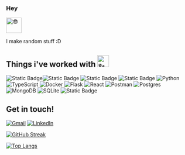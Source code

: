 ### Hey <picture>
  <source srcset="https://fonts.gstatic.com/s/e/notoemoji/latest/1f60e/512.webp" type="image/webp">
  <img  src="https://fonts.gstatic.com/s/e/notoemoji/latest/1f60e/512.gif" alt="😎" width="42" height="42">
</picture>


I make random stuff :D

## Things i've worked with <picture><source srcset="https://fonts.gstatic.com/s/e/notoemoji/latest/2728/512.webp" type="image/webp"><img src="https://fonts.gstatic.com/s/e/notoemoji/latest/2728/512.gif" alt="✨" width="32" height="32"></picture>


![Static Badge](https://img.shields.io/badge/Langchain-green?style=for-the-badge)![Static Badge](https://img.shields.io/badge/CrewAI-red?style=for-the-badge)
![Static Badge](https://img.shields.io/badge/Huggingface-yellow?style=for-the-badge)
![Static Badge](https://img.shields.io/badge/Streamlit-grey?style=for-the-badge)
![Python](https://img.shields.io/badge/python-3670A0?style=for-the-badge&logo=python&logoColor=ffdd54)
![TypeScript](https://img.shields.io/badge/typescript-%23007ACC.svg?style=for-the-badge&logo=typescript&logoColor=white)
![Docker](https://img.shields.io/badge/docker-%230db7ed.svg?style=for-the-badge&logo=docker&logoColor=white)
![Flask](https://img.shields.io/badge/flask-%23000.svg?style=for-the-badge&logo=flask&logoColor=white)
![React](https://img.shields.io/badge/react-%2320232a.svg?style=for-the-badge&logo=react&logoColor=%2361DAFB)
![Postman](https://img.shields.io/badge/Postman-FF6C37?style=for-the-badge&logo=postman&logoColor=white)
![Postgres](https://img.shields.io/badge/postgres-%23316192.svg?style=for-the-badge&logo=postgresql&logoColor=white)
![MongoDB](https://img.shields.io/badge/MongoDB-%234ea94b.svg?style=for-the-badge&logo=mongodb&logoColor=white)
![SQLite](https://img.shields.io/badge/sqlite-%2307405e.svg?style=for-the-badge&logo=sqlite&logoColor=white)
![Static Badge](https://img.shields.io/badge/Golang-skyblue?style=for-the-badge&link=https%3A%2F%2Fgo.dev%2F)

## Get in touch! 
[![Gmail](https://img.shields.io/badge/Gmail-D14836?style=for-the-badge&logo=gmail&logoColor=white)](mailto:dheerajnunni@gmail.com)
[![LinkedIn](https://img.shields.io/badge/linkedin-%230077B5.svg?style=for-the-badge&logo=linkedin&logoColor=white)](https://www.linkedin.com/in/dheeraj-unni-61ab36254/)

[![GitHub Streak](https://streak-stats.demolab.com/?user=Ryuzaki1415&theme=dark&fire=red)](https://git.io/streak-stats)

[![Top Langs](https://github-readme-stats.vercel.app/api/top-langs/?username=Ryuzaki1415&layout=donut&langs_count=10&theme=dark)](https://github.com/anuraghazra/github-readme-stats)


<!--
**Ryuzaki1415/Ryuzaki1415** is a ✨ _special_ ✨ repository because its `README.md` (this file) appears on your GitHub profile.

Here are some ideas to get you started:

- 🔭 I’m currently working on ...
- 🌱 I’m currently learning ...
- 👯 I’m looking to collaborate on ...
- 🤔 I’m looking for help with ...
- 💬 Ask me about ...
- 📫 How to reach me: ...
- 😄 Pronouns: ...
- ⚡ Fun fact: ...
-->
